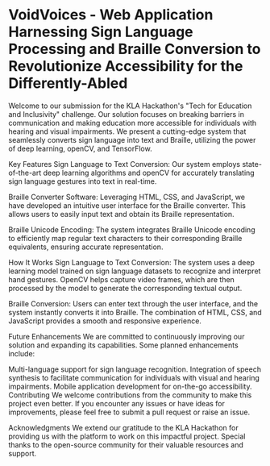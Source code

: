 # VoidVoices - Web Application Harnessing Sign Language Processing and Braille Conversion to Revolutionize Accessibility for the Differently-Abled

Welcome to our submission for the KLA Hackathon's "Tech for Education and Inclusivity" challenge. Our solution focuses on breaking barriers in communication and making education more accessible for individuals with hearing and visual impairments. We present a cutting-edge system that seamlessly converts sign language into text and Braille, utilizing the power of deep learning, openCV, and TensorFlow.

Key Features
Sign Language to Text Conversion: Our system employs state-of-the-art deep learning algorithms and openCV for accurately translating sign language gestures into text in real-time.

Braille Converter Software: Leveraging HTML, CSS, and JavaScript, we have developed an intuitive user interface for the Braille converter. This allows users to easily input text and obtain its Braille representation.

Braille Unicode Encoding: The system integrates Braille Unicode encoding to efficiently map regular text characters to their corresponding Braille equivalents, ensuring accurate representation.

How It Works
Sign Language to Text Conversion: The system uses a deep learning model trained on sign language datasets to recognize and interpret hand gestures. OpenCV helps capture video frames, which are then processed by the model to generate the corresponding textual output.

Braille Conversion: Users can enter text through the user interface, and the system instantly converts it into Braille. The combination of HTML, CSS, and JavaScript provides a smooth and responsive experience.

Future Enhancements
We are committed to continuously improving our solution and expanding its capabilities. Some planned enhancements include:

Multi-language support for sign language recognition.
Integration of speech synthesis to facilitate communication for individuals with visual and hearing impairments.
Mobile application development for on-the-go accessibility.
Contributing
We welcome contributions from the community to make this project even better. If you encounter any issues or have ideas for improvements, please feel free to submit a pull request or raise an issue.


Acknowledgments
We extend our gratitude to the KLA Hackathon for providing us with the platform to work on this impactful project. Special thanks to the open-source community for their valuable resources and support.

